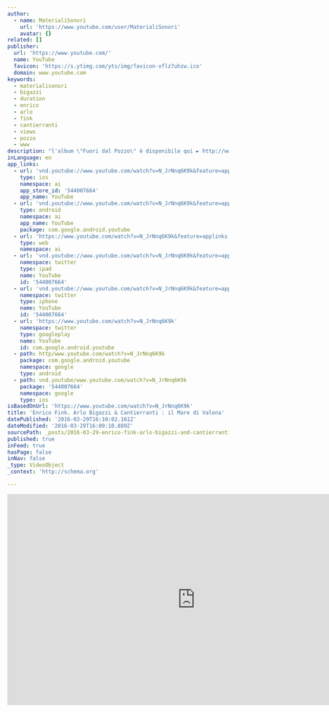 ```yaml
---
author:
  - name: MaterialiSonori
    url: 'https://www.youtube.com/user/MaterialiSonori'
    avatar: {}
related: []
publisher:
  url: 'https://www.youtube.com/'
  name: YouTube
  favicon: 'https://s.ytimg.com/yts/img/favicon-vflz7uhzw.ico'
  domain: www.youtube.com
keywords:
  - materialisonori
  - bigazzi
  - duration
  - enrico
  - arlo
  - fink
  - cantierranti
  - views
  - pozzo
  - www
description: "l'album \"Fuori dal Pozzo\" è disponibile qui ► http://www.materialisonori.com/ ► iTunes: https://itunes.apple.com/us/album/fuori-dal-pozzo/id835585059 https://www.facebook.com/materialisonoriconcerti http://www.matson.it/artists.php?id=19 altri album di Enrico: ► http://www.materialisonori.com/advanced_search_result.php?keywords=enrico+fink&x=4&y=4 altri album di Arlo: ► http://www.materialisonori.com/advanced_search_result.php?keywords=arlo+bigazzi&x=0&y=0 ENRICO FINK. ARLO BIGAZZI & CANTIERRANTI \"Fuori dal Pozzo\" . cd . materiali sonori Il Mare di Valona (E. Fink - A."
inLanguage: en
app_links:
  - url: 'vnd.youtube://www.youtube.com/watch?v=N_JrNnq6K9k&feature=applinks'
    type: ios
    namespace: ai
    app_store_id: '544007664'
    app_name: YouTube
  - url: 'vnd.youtube://www.youtube.com/watch?v=N_JrNnq6K9k&feature=applinks'
    type: android
    namespace: ai
    app_name: YouTube
    package: com.google.android.youtube
  - url: 'https://www.youtube.com/watch?v=N_JrNnq6K9k&feature=applinks'
    type: web
    namespace: ai
  - url: 'vnd.youtube://www.youtube.com/watch?v=N_JrNnq6K9k&feature=applinks'
    namespace: twitter
    type: ipad
    name: YouTube
    id: '544007664'
  - url: 'vnd.youtube://www.youtube.com/watch?v=N_JrNnq6K9k&feature=applinks'
    namespace: twitter
    type: iphone
    name: YouTube
    id: '544007664'
  - url: 'https://www.youtube.com/watch?v=N_JrNnq6K9k'
    namespace: twitter
    type: googleplay
    name: YouTube
    id: com.google.android.youtube
  - path: http/www.youtube.com/watch?v=N_JrNnq6K9k
    package: com.google.android.youtube
    namespace: google
    type: android
  - path: vnd.youtube/www.youtube.com/watch?v=N_JrNnq6K9k
    package: '544007664'
    namespace: google
    type: ios
isBasedOnUrl: 'https://www.youtube.com/watch?v=N_JrNnq6K9k'
title: 'Enrico Fink. Arlo Bigazzi & Cantierranti : il Mare di Valona'
datePublished: '2016-03-29T16:10:02.161Z'
dateModified: '2016-03-29T16:09:10.889Z'
sourcePath: _posts/2016-03-29-enrico-fink-arlo-bigazzi-and-cantierranti-il-mare-di-valona.md
published: true
inFeed: true
hasPage: false
inNav: false
_type: VideoObject
_context: 'http://schema.org'

---
```

<iframe src="https://cdn.embedly.com/widgets/media.html?src=https%3A%2F%2Fwww.youtube.com%2Fembed%2FN_JrNnq6K9k%3Ffeature%3Doembed&amp;url=https%3A%2F%2Fwww.youtube.com%2Fwatch%3Fv%3DN_JrNnq6K9k&amp;image=https%3A%2F%2Fi.ytimg.com%2Fvi%2FN_JrNnq6K9k%2Fhqdefault.jpg&amp;key=b7d04c9b404c499eba89ee7072e1c4f7&amp;type=text%2Fhtml&amp;schema=youtube" width="854" height="480" scrolling="no" frameborder="0" allowfullscreen="allowfullscreen" style=""></iframe>